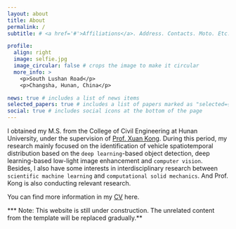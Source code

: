 ```yaml
---
layout: about
title: About
permalink: /
subtitle: # <a href='#'>Affiliations</a>. Address. Contacts. Moto. Etc.

profile:
  align: right
  image: selfie.jpg
  image_circular: false # crops the image to make it circular
  more_info: >
    <p>South Lushan Road</p>
    <p>Changsha, Hunan, China</p>

news: true # includes a list of news items
selected_papers: true # includes a list of papers marked as "selected={true}"
social: true # includes social icons at the bottom of the page
---
```


I obtained my M.S. from the College of Civil Engineering at Hunan University, under the supervision of [Prof. Xuan Kong](http://kongteam.hnu.edu.cn/). During this period, my research mainly focused on the identification of vehicle spatiotemporal distribution based on the `deep learning`-based object detection, deep learning-based low-light image enhancement and `computer vision`. Besides, I also have some interests in interdisciplinary research between `scientific machine learning` and `computational solid mechanics`. And Prof. Kong is also conducting relevant research.

You can find more information in my [CV](/assets/pdf/example_pdf.pdf) here.

*** Note: This website is still under construction. The unrelated content from the template will be replaced gradually.**
